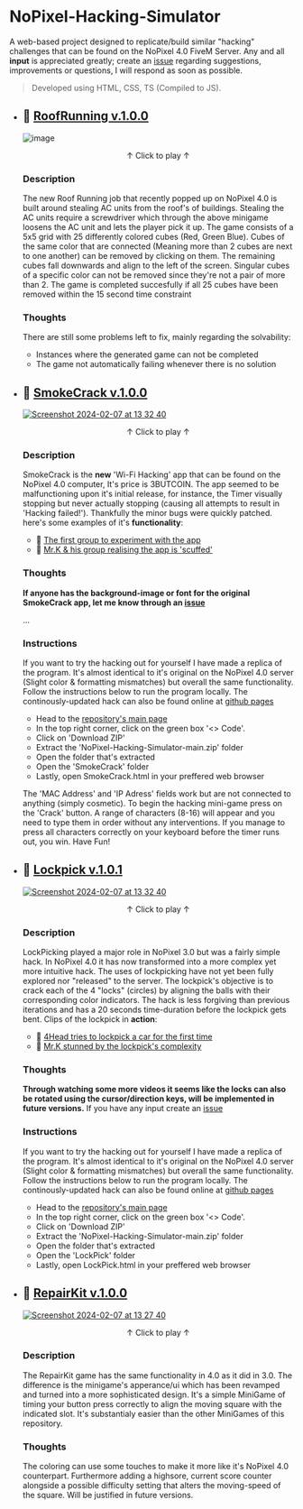 # NoPixel-Hacking-Simulator
 A web-based project designed to replicate/build similar "hacking" challenges that can be found on the NoPixel 4.0 FiveM Server. Any and all **input** is appreciated greatly; create an [issue](https://github.com/MaximilianAdF/NoPixel-Hacking-Simulator/issues) regarding suggestions, improvements or questions, I will respond as soon as possible.
 > Developed using HTML, CSS, TS (Compiled to JS). 

- ## 🔗 [RoofRunning v.1.0.0](https://maximilianadf.github.io/NoPixel-MiniGames-4.0/RoofRunning/RoofRunning.html)
   ![image](https://github.com/MaximilianAdF/NoPixel-MiniGames-4.0/assets/63980031/4e8c7c4e-436d-4984-90cb-6e876102feda)
  <p align="center">↑ Click to play ↑</p>

   ### Description
   The new Roof Running job that recently popped up on NoPixel 4.0 is built around stealing AC units from the roof's of buildings. Stealing the AC units require a screwdriver which through the above minigame loosens the AC unit and lets the player pick it up. The game consists of a 5x5 grid with 25 differently colored cubes (Red, Green Blue). Cubes of the same color that are connected (Meaning more than 2 cubes are next to one another) can be removed by clicking on them. The remaining cubes fall downwards and align to the left of the screen. Singular cubes of a specific color can not be removed since they're not a pair of more than 2. The game is completed succesfully if all 25 cubes have been removed within the 15 second time constraint

   ### Thoughts
   There are still some problems left to fix, mainly regarding the solvability:
   - Instances where the generated game can not be completed
   - The game not automatically failing whenever there is no solution

- ## 🔗 [SmokeCrack v.1.0.0](https://maximilianadf.github.io/NoPixel-MiniGames-4.0/SmokeCrack/SmokeCrack.html)
   [![Screenshot 2024-02-07 at 13 32 40](https://github.com/MaximilianAdF/NoPixel-MiniGames-4.0/assets/63980031/c96d630d-b6ca-4fa1-94b1-01a8ffeeffd0)](https://maximilianadf.github.io/NoPixel-MiniGames-4.0/SmokeCrack/SmokeCrack.html)
  <p align="center">↑ Click to play ↑</p>

  ### Description
  SmokeCrack is the **new** 'Wi-Fi Hacking' app that can be found on the NoPixel 4.0 computer, It's price is 3BUTCOIN. The app seemed to be malfunctioning upon it's initial release, for instance, the Timer visually stopping but never actually stopping (causing all attempts to result in 'Hacking failed!'). Thankfully the minor bugs were quickly patched. here's some examples of it's __functionality__:
  - 🔗 [The first group to experiment with the app](https://www.youtube.com/watch?v=n9G7aPbJMT4&ab_channel=NoPixelClips)
  - 🔗 [Mr.K & his group realising the app is 'scuffed'](https://www.youtube.com/watch?v=TvhRpxT-XmA&ab_channel=LordKebunClips)

  ### Thoughts
  __If anyone has the background-image or font for the original SmokeCrack app, let me know through an [issue](https://github.com/MaximilianAdF/NoPixel-Hacking-Simulator/issues)__

  ...
  
  ### Instructions
  If you want to try the hacking out for yourself I have made a replica of the program. It's almost identical to it's original on the NoPixel 4.0 server (Slight color & formatting mismatches) but overall the same functionality. Follow the instructions below to run the program locally. The continously-updated hack can also be found online at [github pages](https://maximilianadf.github.io/NoPixel-Hacking-Simulator/SmokeCrack/SmokeCrack.html)
  - Head to the [repository's main page](https://github.com/MaximilianAdF/NoPixel-Hacking-Simulator)
  - In the top right corner, click on the green box '<> Code'.
  - Click on 'Download ZIP'
  - Extract the 'NoPixel-Hacking-Simulator-main.zip' folder
  - Open the folder that's extracted
  - Open the 'SmokeCrack' folder
  - Lastly, open SmokeCrack.html in your preffered web browser
  
  The 'MAC Address' and 'IP Adress' fields work but are not connected to anything (simply cosmetic). To begin the hacking mini-game press on the 'Crack' button. A range of characters (8-16) will appear and you need to type them in order without any interventions. If you manage to press all characters correctly on your keyboard before the timer runs out, you win. Have Fun!

- ## 🔗 [Lockpick v.1.0.1](https://maximilianadf.github.io/NoPixel-MiniGames-4.0/LockPick/LockPick.html)
   [![Screenshot 2024-02-07 at 13 32 40](https://github.com/MaximilianAdF/NoPixel-MiniGames-4.0/assets/63980031/1cd5cda6-9bd4-4712-ad6d-a45fe569ec83)](https://maximilianadf.github.io/NoPixel-MiniGames-4.0/LockPick/LockPick.html)
  <p align="center">↑ Click to play ↑</p>
  
  ### Description
  LockPicking played a major role in NoPixel 3.0 but was a fairly simple hack. In NoPixel 4.0 it has now transformed into a more complex yet more intuitive hack. The uses of lockpicking have not yet been fully explored nor "released" to the server. The lockpick's objective is to crack each of the 4 "locks" (circles) by aligning the balls with their corresponding color indicators. The hack is less forgiving than previous iterations and has a 20 seconds time-duration before the lockpick gets bent. Clips of the lockpick in __action__:
  - 🔗 [4Head tries to lockpick a car for the first time](https://www.youtube.com/watch?v=Lq22dy1iLc0&ab_channel=PixelatedClipz)
  - 🔗 [Mr.K stunned by the lockpick's complexity](https://www.youtube.com/watch?v=rZ6XPkKDd4w&ab_channel=LordKebunClips)
 
  ### Thoughts
  __Through watching some more videos it seems like the locks can also be rotated using the cursor/direction keys, will be implemented in future versions.__ If you have any input create an [issue](https://github.com/MaximilianAdF/NoPixel-Hacking-Simulator/issues)

  ### Instructions
  If you want to try the hacking out for yourself I have made a replica of the program. It's almost identical to it's original on the NoPixel 4.0 server (Slight color & formatting mismatches) but overall the same functionality. Follow the instructions below to run the program locally. The continously-updated hack can also be found online at [github pages](https://maximilianadf.github.io/NoPixel-MiniGames-4.0/LockPick/LockPick.html)
  - Head to the [repository's main page](https://github.com/MaximilianAdF/NoPixel-Hacking-Simulator)
  - In the top right corner, click on the green box '<> Code'.
  - Click on 'Download ZIP'
  - Extract the 'NoPixel-Hacking-Simulator-main.zip' folder
  - Open the folder that's extracted
  - Open the 'LockPick' folder
  - Lastly, open LockPick.html in your preffered web browser

- ## 🔗 [RepairKit v.1.0.0](https://maximilianadf.github.io/NoPixel-MiniGames-4.0/RepairKit/RepairKit.html)
   [![Screenshot 2024-02-07 at 13 27 40](https://github.com/MaximilianAdF/NoPixel-MiniGames-4.0/assets/63980031/bc0b6ac8-e34d-4bb1-8d2a-6c3523ba9b40)](https://maximilianadf.github.io/NoPixel-MiniGames-4.0/RepairKit/RepairKit.html)
  <p align="center">↑ Click to play ↑</p>
  
  ### Description
  The RepairKit game has the same functionality in 4.0 as it did in 3.0. The difference is the minigame's apperance/ui which has been revamped and turned into a more sophisticated design. It's a simple MiniGame of timing your button press correctly to align the moving square with the indicated slot. It's substantialy easier than the other MiniGames of this repository.

  ### Thoughts
  The coloring can use some touches to make it more like it's NoPixel 4.0 counterpart. Furthermore adding a highsore, current score counter alongside a possible difficulty setting that alters the moving-speed of the square. Will be justified in future versions.
